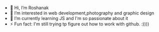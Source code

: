 - 👋 Hi, I’m Roshanak
- 👀 I’m interested in web development,photography and graphic design
- 🌱 I’m currently learning JS and I'm so passionate about it 
- ⚡ Fun fact: I'm still trying tp figure out how to work with github. :))))

<!---
roshnnkk/roshnnkk is a ✨ special ✨ repository because its `README.md` (this file) appears on your GitHub profile.
You can click the Preview link to take a look at your changes.
--->
